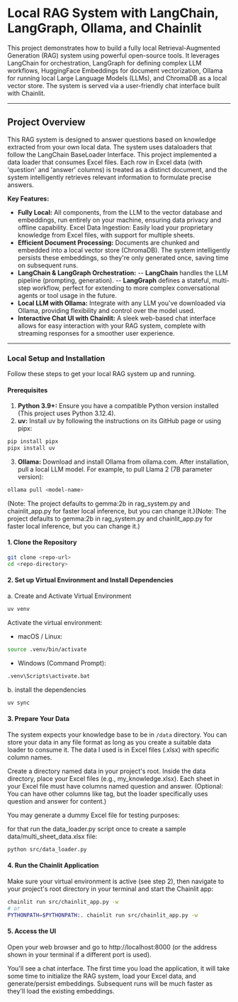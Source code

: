 # Local RAG System with LangChain, LangGraph, Ollama, and Chainlit

This project demonstrates how to build a fully local Retrieval-Augmented Generation (RAG) system using powerful open-source tools. It leverages LangChain for orchestration, LangGraph for defining complex LLM workflows, HuggingFace Embeddings for document vectorization, Ollama for running local Large Language Models (LLMs), and ChromaDB as a local vector store. The system is served via a user-friendly chat interface built with Chainlit.

---

## Project Overview

This RAG system is designed to answer questions based on knowledge extracted from your own local data. The system uses dataloaders that follow the LangChain BaseLoader Interface. This project implemented a data loader that consumes Excel files. Each row in Excel data (with 'question' and 'answer' columns) is treated as a distinct document, and the system intelligently retrieves relevant information to formulate precise answers.

**Key Features:**

- **Fully Local:** All components, from the LLM to the vector database and embeddings, run entirely on your machine, ensuring data privacy and offline capability.
  Excel Data Ingestion: Easily load your proprietary knowledge from Excel files, with support for multiple sheets.
- **Efficient Document Processing:** Documents are chunked and embedded into a local vector store (ChromaDB). The system intelligently persists these embeddings, so they're only generated once, saving time on subsequent runs.
- **LangChain & LangGraph Orchestration:**
  -- **LangChain** handles the LLM pipeline (prompting, generation).
  -- **LangGraph** defines a stateful, multi-step workflow, perfect for extending to more complex conversational agents or tool usage in the future.
- **Local LLM with Ollama:** Integrate with any LLM you've downloaded via Ollama, providing flexibility and control over the model used.
- **Interactive Chat UI with Chainlit:** A sleek web-based chat interface allows for easy interaction with your RAG system, complete with streaming responses for a smoother user experience.

---

### Local Setup and Installation

Follow these steps to get your local RAG system up and running.

#### **Prerequisites**

1. **Python 3.9+:** Ensure you have a compatible Python version installed (This project uses Python 3.12.4).
2. **uv:** Install uv by following the instructions on its GitHub page or using pipx:

```bash
pip install pipx
pipx install uv
```

3. **Ollama:** Download and install Ollama from ollama.com.
   After installation, pull a local LLM model. For example, to pull Llama 2 (7B parameter version):

```bash
ollama pull <model-name>
```

(Note: The project defaults to gemma:2b in rag_system.py and chainlit_app.py for faster local inference, but you can change it.)(Note: The project defaults to gemma:2b in rag_system.py and chainlit_app.py for faster local inference, but you can change it.)

#### 1. Clone the Repository

```bash
git clone <repo-url>
cd <repo-directory>
```

#### 2. Set up Virtual Environment and Install Dependencies

a. Create and Activate Virtual Environment

```bash
uv venv
```

Activate the virtual environment:

- macOS / Linux:

```bash
source .venv/bin/activate
```

- Windows (Command Prompt):

```bash
.venv\Scripts\activate.bat
```

b. install the dependencies

```bash
uv sync
```

#### 3. Prepare Your Data

The system expects your knowledge base to be in `/data` directory. You can store your data in any file format as long as you create a suitable data loader to consume it. The data I used is in Excel files (.xlsx) with specific column names.

Create a directory named data in your project's root.
Inside the data directory, place your Excel files (e.g., my_knowledge.xlsx).
Each sheet in your Excel file must have columns named question and answer.
(Optional: You can have other columns like tag, but the loader specifically uses question and answer for content.)

You may generate a dummy Excel file for testing purposes:

for that run the data_loader.py script once to create a sample data/multi_sheet_data.xlsx file:

```bash
python src/data_loader.py
```

#### 4. Run the Chainlit Application

Make sure your virtual environment is active (see step 2), then navigate to your project's root directory in your terminal and start the Chainlit app:

```bash
chainlit run src/chainlit_app.py -w
# or
PYTHONPATH=$PYTHONPATH:. chainlit run src/chainlit_app.py -w
```

#### 5. Access the UI

Open your web browser and go to http://localhost:8000 (or the address shown in your terminal if a different port is used).

You'll see a chat interface. The first time you load the application, it will take some time to initialize the RAG system, load your Excel data, and generate/persist embeddings. Subsequent runs will be much faster as they'll load the existing embeddings.

